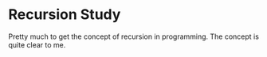 # Recursion Study
Pretty much to get the concept of recursion in programming. The concept is quite clear to me.
